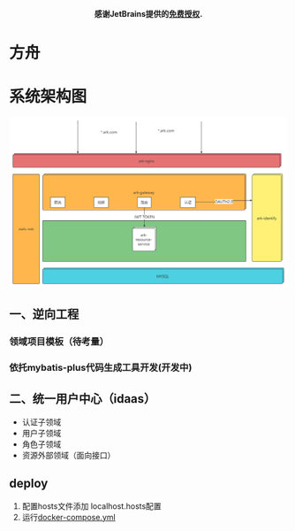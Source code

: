 <p align="center">
    <strong>感谢JetBrains提供的<a target="_blank" href="https://www.jetbrains.com/community/opensource">免费授权</a>.</strong>
</p>

# 方舟

# 系统架构图
![系统架构图.png](images/系统架构图.png)

## 一、逆向工程
### 领域项目模板（待考量）
### 依托mybatis-plus代码生成工具开发(开发中)

## 二、统一用户中心（idaas）
- 认证子领域
- 用户子领域
- 角色子领域
- 资源外部领域（面向接口）

## deploy
 1. 配置hosts文件添加 localhost.hosts配置
 2. 运行[docker-compose.yml](docker-compose/docker-compose.yml)


